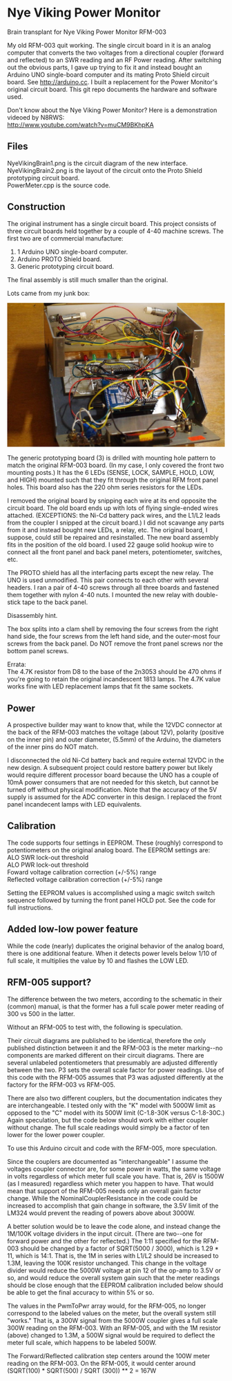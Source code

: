 # Nye Viking Power Monitor
Brain transplant for Nye Viking Power Monitor RFM-003

My old RFM-003 quit working. The single circuit board in it is an analog computer that converts 
the two voltages from a directional coupler (forward and reflected) to an SWR reading and 
an RF Power reading. After switching out the obvious parts, I gave up trying to fix it and
instead bought an Arduino UNO single-board computer and its mating Proto Shield circuit board.
See http://arduino.cc. I built a replacement for the Power Monitor's original circuit board. 
This git repo documents the hardware and software used.

Don't know about the Nye Viking Power Monitor? Here is a demonstration
videoed by N8RWS:<br/> http://www.youtube.com/watch?v=muCM9BKhpKA

<h2>Files</h2>
NyeVikingBrain1.png is the circuit diagram of the new interface.
<br/>NyeVikingBrain2.png is the layout of the circuit onto the Proto Shield prototyping circuit board.
<br/>PowerMeter.cpp is the source code.

<h2>Construction</h2>
The original instrument has a single circuit board. This project consists of three circuit boards
held together by a couple of 4-40 machine screws. 
The first two are of commercial manufacture:
<ol> <li>1 Arduino UNO single-board computer.
<li>Arduino PROTO Shield board.
<li>Generic prototyping circuit board.</ol>
The final assembly is still much smaller than the original. 
<p>Lots came from my junk box:</p>
<img alt='AfterTransplant.jpg' src='AfterTransplant.jpg'/>
<p>The generic prototyping board (3) is drilled with mounting hole pattern to match the original RFM-003 board. (In my case,
I only covered the front two mounting posts.) It has the 6 LEDs (SENSE, LOCK, SAMPLE, HOLD, LOW, 
and HIGH) mounted such that they fit through the original RFM front panel holes. This board also has the 220 ohm 
series resistors for the LEDs.</p>
<p>I removed the original board by snipping each wire at its end opposite the circuit board. 
The old board ends up with lots of flying single-ended wires attached. (EXCEPTIONS: the Ni-Cd battery 
pack wires, and the L1/L2 leads from the coupler I snipped at the circuit board.) I did not scavange any parts from
it and instead bought new LEDs, a relay, etc. The original board, I suppose, could still be repaired and
resinstalled. The new board assembly fits in the position of the old board. I used 22 gauge solid 
hookup wire to connect all the front panel and back panel meters, potentiometer, switches, etc. </p>
<p>
The PROTO shield has all the interfacing parts except the new relay. The UNO is used unmodified. 
This pair connects to each
other with several headers. I ran a pair of 4-40 screws through all three boards and fastened them 
together with nylon 4-40 nuts. I mounted the new relay with double-stick tape to the back panel.
</p>
<p>Disassembly hint.</p><p>The box splits into a clam shell by removing the four screws from the right hand side,
the four screws from the left hand side, and the outer-most four screws from the back panel. Do NOT remove the
front panel screws nor the bottom panel screws.</p>
<p>Errata:
<br/>The 4.7K resistor from D8 to the base of the 2n3053 should be 470 ohms if you're going to retain the
original incandescent 1813 lamps. The 4.7K value works fine with LED replacement lamps that fit the
same sockets.</p>
<h2>Power</h2>
<p>A prospective builder may want to know that, while the 12VDC connector at the back
of the RFM-003 matches the voltage (about 12V), polarity (positive on the inner pin) and
outer diameter, (5.5mm) of the Arduino, the diameters of the inner pins do NOT match.</p>
I disconnected the old Ni-Cd battery back and require external 12VDC in the new design. A subsequent project
could restore battery power but likely would require different processor board
because the UNO has a couple of 10mA power consumers that are not needed for
this sketch, but cannot be turned off without physical modification. 
Note that the accuracy of the 5V supply is assumed for the ADC
converter in this design. 
I replaced the front panel incandecent lamps with LED equivalents.

 <h2>Calibration</h2>
 <p>The code supports four settings in EEPROM. These (roughly) correspond to 
 potentiometers on the original analog board. The EEPROM settings are:
 <br/>ALO SWR lock-out threshold
 <br/>ALO PWR lock-out threshold
 <br/>Foward voltage calibration correction (+/-5%) range
 <br/>Reflected voltage calibration correction (+/-5%) range
 </p><p>
 Setting the EEPROM values is accomplished using a magic switch switch sequence 
 followed by turning the front panel HOLD pot. See the code for full instructions.
 </p>
 
 <h2>Added low-low power feature</h2>
 While the code (nearly) duplicates the original behavior of the analog board, there is
 one additional feature. When it detects power levels below 1/10 of full scale, it 
 multiplies the value by 10 and flashes the LOW LED.
 
<h2>RFM-005 support? </h2>
 The difference between the two meters, according to the schematic in their (common) manual,
 is that the former has a full scale power meter reading of 300 vs 500 in the latter.
 
 Without an RFM-005 to test with, the following is speculation.
 
 Their circuit diagrams are published to be identical, therefore the only published
 distinction between it and the RFM-003 is the meter marking--no components are
 marked different on their circuit diagrams. There are several unlabeled potentiometers
 that presumably are adjusted differently between the two. P3 sets the overall scale
 factor for power readings. Use of this code with the RFM-005 assumes that P3
 was adjusted differently at the factory for the RFM-003 vs RFM-005.
 
 There are also two different couplers, but the documentation indicates they are
 interchangeable. I tested only with the "K" model with 5000W limit  as opposed to
 the "C" model with its 500W limit (C-1.8-30K versus C-1.8-30C.) Again speculation,
 but the code below should work with either coupler without change. The full
 scale readings would simply be a factor of ten lower for the lower power coupler.
 
 To use this Arduino circuit and code with the RFM-005, more speculation.
 
 Since the couplers are documented as "interchangeable" I assume the voltages
 coupler connector are, for some power in watts, the same voltage in volts
 regardless of which meter full scale you have. That is, 26V is 1500W (as I measured)
 regardless which meter you happen to have. That would mean that support of the
 RFM-005 needs only an overall gain factor change. While the NominalCouplerResistance
 in the code could be increased to accomplish that gain change in software, the 3.5V limit
 of the LM324 would prevent the reading of powers above about 3000W.
 
 A better solution would be to leave the code alone, and instead change the
 1M/100K voltage dividers in the input circuit. (There are two--one for forward power
 and the other for reflected.) The 1:11 specified for the RFM-003 should be changed
 by a factor of  SQRT(5000 / 3000), which is 1.29 * 11, which is 14:1. That is,
 the 1M in series with L1/L2 should be increased to 1.3M, leaving the 100K resistor
 unchanged. This change in the voltage divider would reduce the 5000W voltage at pin 12
 of the op-amp to 3.5V or so, and would reduce the overall system gain such that the meter
 readings should be close enough that the EEPROM calibration included below should
 be able to get the final accuracy to within 5% or so.
 
 The values in the PwmToPwr array would, for the RFM-005, no longer correspond
 to the labeled values on the meter, but the overall system still "works." That is,
 a 300W signal from the 5000W coupler gives a full scale 300W reading on the RFM-003.
 With an RFM-005, and with the 1M resistor (above) changed to 1.3M, a 500W signal
 would be required to deflect the meter full scale, which happens to be labeled 500W.
 
 The Forward/Reflected calibration step centers around the 100W meter reading on the RFM-003.
 On the RFM-005, it would center around
 <br/>(SQRT(100) * SQRT(500) / SQRT (300)) ** 2 = 167W
  
